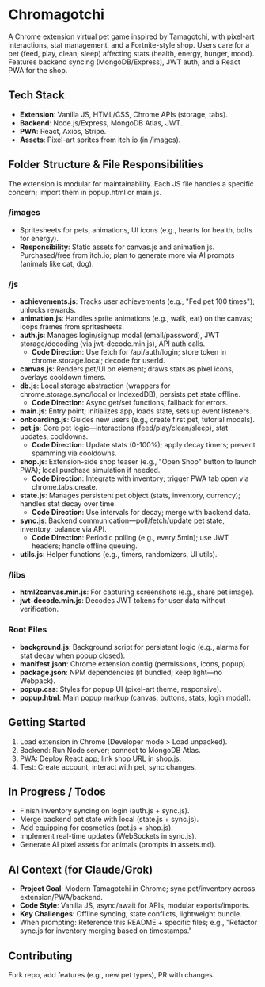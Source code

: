 # Chromagotchi

A Chrome extension virtual pet game inspired by Tamagotchi, with pixel-art interactions, stat management, and a Fortnite-style shop. Users care for a pet (feed, play, clean, sleep) affecting stats (health, energy, hunger, mood). Features backend syncing (MongoDB/Express), JWT auth, and a React PWA for the shop.

## Tech Stack

- **Extension**: Vanilla JS, HTML/CSS, Chrome APIs (storage, tabs).
- **Backend**: Node.js/Express, MongoDB Atlas, JWT.
- **PWA**: React, Axios, Stripe.
- **Assets**: Pixel-art sprites from itch.io (in /images).

## Folder Structure & File Responsibilities

The extension is modular for maintainability. Each JS file handles a specific concern; import them in popup.html or main.js.

### /images

- Spritesheets for pets, animations, UI icons (e.g., hearts for health, bolts for energy).
- **Responsibility**: Static assets for canvas.js and animation.js. Purchased/free from itch.io; plan to generate more via AI prompts (animals like cat, dog).

### /js

- **achievements.js**: Tracks user achievements (e.g., "Fed pet 100 times"); unlocks rewards.
- **animation.js**: Handles sprite animations (e.g., walk, eat) on the canvas; loops frames from spritesheets.
- **auth.js**: Manages login/signup modal (email/password), JWT storage/decoding (via jwt-decode.min.js), API auth calls.
    - **Code Direction**: Use fetch for /api/auth/login; store token in chrome.storage.local; decode for userId.
- **canvas.js**: Renders pet/UI on <canvas> element; draws stats as pixel icons, overlays cooldown timers.
- **db.js**: Local storage abstraction (wrappers for chrome.storage.sync/local or IndexedDB); persists pet state offline.
    - **Code Direction**: Async get/set functions; fallback for errors.
- **main.js**: Entry point; initializes app, loads state, sets up event listeners.
- **onboarding.js**: Guides new users (e.g., create first pet, tutorial modals).
- **pet.js**: Core pet logic—interactions (feed/play/clean/sleep), stat updates, cooldowns.
    - **Code Direction**: Update stats (0-100%); apply decay timers; prevent spamming via cooldowns.
- **shop.js**: Extension-side shop teaser (e.g., "Open Shop" button to launch PWA); local purchase simulation if needed.
    - **Code Direction**: Integrate with inventory; trigger PWA tab open via chrome.tabs.create.
- **state.js**: Manages persistent pet object (stats, inventory, currency); handles stat decay over time.
    - **Code Direction**: Use intervals for decay; merge with backend data.
- **sync.js**: Backend communication—poll/fetch/update pet state, inventory, balance via API.
    - **Code Direction**: Periodic polling (e.g., every 5min); use JWT headers; handle offline queuing.
- **utils.js**: Helper functions (e.g., timers, randomizers, UI utils).

### /libs

- **html2canvas.min.js**: For capturing screenshots (e.g., share pet image).
- **jwt-decode.min.js**: Decodes JWT tokens for user data without verification.

### Root Files

- **background.js**: Background script for persistent logic (e.g., alarms for stat decay when popup closed).
- **manifest.json**: Chrome extension config (permissions, icons, popup).
- **package.json**: NPM dependencies (if bundled; keep light—no Webpack).
- **popup.css**: Styles for popup UI (pixel-art theme, responsive).
- **popup.html**: Main popup markup (canvas, buttons, stats, login modal).

## Getting Started

1. Load extension in Chrome (Developer mode > Load unpacked).
2. Backend: Run Node server; connect to MongoDB Atlas.
3. PWA: Deploy React app; link shop URL in shop.js.
4. Test: Create account, interact with pet, sync changes.

## In Progress / Todos

- Finish inventory syncing on login (auth.js + sync.js).
- Merge backend pet state with local (state.js + sync.js).
- Add equipping for cosmetics (pet.js + shop.js).
- Implement real-time updates (WebSockets in sync.js).
- Generate AI pixel assets for animals (prompts in assets.md).

## AI Context (for Claude/Grok)

- **Project Goal**: Modern Tamagotchi in Chrome; sync pet/inventory across extension/PWA/backend.
- **Code Style**: Vanilla JS, async/await for APIs, modular exports/imports.
- **Key Challenges**: Offline syncing, state conflicts, lightweight bundle.
- When prompting: Reference this README + specific files; e.g., "Refactor sync.js for inventory merging based on timestamps."

## Contributing

Fork repo, add features (e.g., new pet types), PR with changes.
